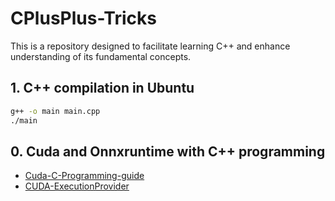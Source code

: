 # CPlusPlus-Tricks
This is a repository designed to facilitate learning C++ and enhance understanding of its fundamental concepts.

## 1. C++ compilation in Ubuntu
```bash
g++ -o main main.cpp
./main
```


## 0. Cuda and Onnxruntime with C++ programming
- [Cuda-C-Programming-guide](https://docs.nvidia.com/cuda/cuda-c-programming-guide/)  
- [CUDA-ExecutionProvider](https://onnxruntime.ai/docs/execution-providers/CUDA-ExecutionProvider.html)
